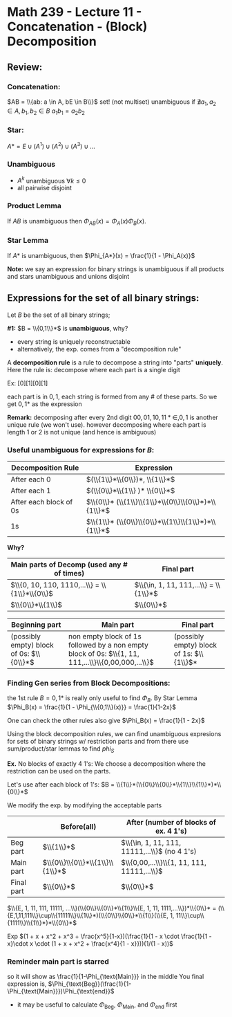 # Math 239 - Lecture 11 - Concatenation - (Block) Decomposition

## Review:

### Concatenation:
$AB = \\{ab: a \in A, bE \in B\\}$ set! (not multiset) unambiguous if $\nexists {{a}_{1}},{{a}_{2}}\in A,{{b}_{1}},{{b}_{2}}\in B\text{  }{{a}_{1}}{{b}_{1}}={{a}_{2}}{{b}_{2}}$

### Star:
$A* = {E}\cup(A^1)\cup(A^2)\cup(A^3)\cup...$

### Unambiguous 
- $A^k$ unambiguous $\forall k \leq 0$
- all pairwise disjoint

### Product Lemma

If $AB$ is unambiguous then $\Phi_{AB}(x) = \Phi_{A}(x)\Phi_{B}(x)$.

### Star Lemma 

If $A*$ is unambiguous, then $\Phi_{A*}(x) = \frac{1}{1 - \Phi_A(x)}$

**Note:** we say an expression for binary strings is unambiguous if all products and stars unambiguous and unions disjoint

## Expressions for the set of all binary strings: 
Let $B$ be the set of all binary strings;

**#1:** $B = \\{0,1\\}*$ is **unambiguous**, why?

- every string is uniquely reconstructable
- alternatively, the exp. comes from a "decomposition rule"

A **decomposition rule** is a rule to decompose a string into "parts" **uniquely**.
Here the rule is: decompose where each part is a single digit

Ex: $[0][1][0][1]$

each part is in ${0,1}$, each string is formed from any # of these parts.
So we get ${0,1}*$ as the expression

**Remark:** decomposing after every 2nd digit ${00, 01, 10, 11}* {\in, 0, 1}$ is another unique rule (we won't use).
however decomposing where each part is length $1$ or $2$ is not unique (and hence is ambiguous)

### Useful unambiguous for expressions for $B$:
|Decomposition Rule | Expression|
|-------------------|-----------|
|After each 0 | $(\\{1\\}*\\{0\\})*, \\{1\\}*$|
|After each 1 | $(\\{0\\}*\\{1\\} )* \\{0\\}*$|
|After each block of $0$s | $\\{0\\}* (\\{1\\}\\{1\\}*\\{0\\}\\{0\\}*)*\\{1\\}*$|
| $1$s | $\\{1\\}* (\\{0\\}\\{0\\}*\\{1\\}\\{1\\}*)*\\{1\\}*$|

**Why?**

|Main parts of Decomp (used any # of times) | Final part|
|--|--|
|$\\{0, 10, 110, 1110,...\\} = \\{1\\}*\\{0\\}$ | $\\{\in, 1, 11, 111,...\\} = \\{1\\}*$ |
$\\{0\\}*\\{1\\}$ | $\\{0\\}*$|

|Beginning part | Main part | Final part |
|-----|----|---|
|(possibly empty) block of $0$s: $\\{0\\}*$ | non empty block of $1$s followed by a non empty block of $0$s: $\\{1, 11, 111,...\\}\\{0,00,000,...\\}$|(possibly empty) block of $1$s: $\\{1\\}$* |


### Finding Gen series from Block Decompositions:
the 1st rule $B = {0,1}*$ is really only useful to find $\Phi_B$.
By Star Lemma $\Phi_B(x) = \frac{1}{1 - \Phi_{\\{0,1\\}(x)}} = \frac{1}{1-2x}$

One can check the other rules also give $\Phi_B(x) = \frac{1}{1 - 2x}$

Using the block decomposition rules, we can find unambiguous expresions for sets of binary strings w/ restriction parts and from there use sum/product/star lemmas to find $phi_S$

**Ex.** No blocks of exactly $4$ $1$'s:
We choose a decomposition where the restriction can be used on the parts.

Let's use after each block of $1$'s:
$B = \\{1\\}*(\\{0\\}\\{0\\}*\\{1\\}\\{1\\}*)*\\{0\\}*$


We modify the exp. by modifying the acceptable parts


|            | Before(all)    | After (number of blocks of ex. 4 1's)      |
|------------|----------------|--------------------------------------------|    
| Beg part   | $\\{1\\}*$           | $\\{\in, 1, 11, 111, 11111,...\\}$ (no 4 1's)|
| Main part  | $\\{0\\}\\{0\\}*\\{1\\}\\{1\\}*$ | $\\{0,00,...\\}\\{1, 11, 111, 11111,...\\}$    |
| Final part | $\\{0\\}*$           |  $\\{0\\}*$                                      |

$\\{E, 1, 11, 111, 11111, ...\\}(\\{0\\}\\{0\\}*\\{1\\}\\{E, 1, 11, 1111,...\\})*\\{0\\}* =
(\\{E,1,11,111\\}\cup\\{11111\\}\\{1\\}*)(\\{0\\}\\{0\\}*\\{1\\}(\\{E, 1, 11\\}\cup\\{1111\\}\\{1\\}*)*\\{0\\}*$

Exp
$(1 + x  + x^2 + x^3 + \frac{x^5}{1-x})(\frac{1}{1 - x \cdot \frac{1}{1 - x}\cdot x \cdot (1 + x + x^2 + \frac{x^4}{1 - x}}))(1/(1 - x))$

### Reminder main part is starred 

so it will show as \frac{1}{1-\Phi_{\text{Main}}} in the middle
You final expression is,
			$\Phi_{\text{Beg}}(\frac{1}{1- \Phi_{\text{Main}}})\Phi_{\text{end}}$
- it may be useful to calculate $\Phi_{\text{Beg}}$, $\Phi_{\text{Main}}$, and $\Phi_{\text{end}}$ first
